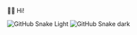👋🏻 Hi!

![GitHub Snake Light](https://github.com/undrivendev/undrivendev/blob/output/github-snake.svg#gh-light-mode-only)
![GitHub Snake dark](https://github.com/undrivendev/undrivendev/blob/output/github-snake-dark.svg#gh-dark-mode-only)
